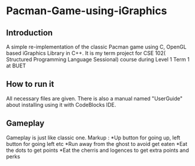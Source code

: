 # Pacman-Game-using-iGraphics

## Introduction
 A simple re-implementation of the classic Pacman game using C, OpenGL based iGraphics Library in C++. It is my term project for CSE 102( Structured Programming Language Sessional) course during Level 1 Term 1 at BUET
 
## How to run it
All necessary files are given. There is also a manual named "UserGuide" about installing using it with CodeBlocks IDE.

## Gameplay
Gameplay is just like classic one. 
Markup : *Up button for going up, left button for going left etc
*Run away from the ghost to avoid get eaten
*Eat the dots to get points
*Eat the cherris and logences to get extra points and perks

